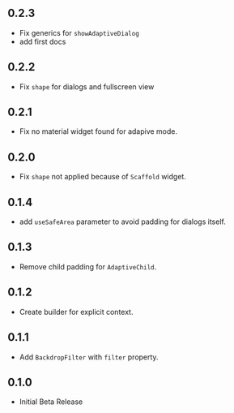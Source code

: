 ## 0.2.3

* Fix generics for `showAdaptiveDialog`
* add first docs

## 0.2.2

* Fix `shape` for dialogs and fullscreen view

## 0.2.1

* Fix no material widget found for adapive mode.

## 0.2.0

* Fix `shape` not applied because of `Scaffold` widget.

## 0.1.4

* add `useSafeArea` parameter to avoid padding for dialogs itself.

## 0.1.3

* Remove child padding for `AdaptiveChild`.

## 0.1.2

* Create builder for explicit context.

## 0.1.1

* Add `BackdropFilter` with `filter` property.

## 0.1.0

* Initial Beta Release
